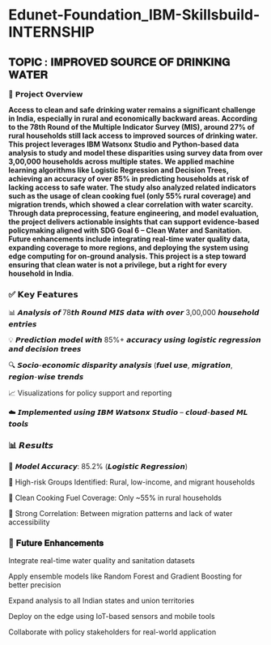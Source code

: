 # Edunet-Foundation_IBM-Skillsbuild-INTERNSHIP
## 𝐓𝐎𝐏𝐈𝐂 : 𝐈𝐌𝐏𝐑𝐎𝐕𝐄𝐃 𝐒𝐎𝐔𝐑𝐂𝐄 𝐎𝐅 𝐃𝐑𝐈𝐍𝐊𝐈𝐍𝐆 𝐖𝐀𝐓𝐄𝐑

📌 𝗣𝗿𝗼𝗷𝗲𝗰𝘁 𝗢𝘃𝗲𝗿𝘃𝗶𝗲𝘄

**Access to clean and safe drinking water remains a significant challenge in India, especially in rural and economically backward areas. According to the 78th Round of the Multiple Indicator Survey (MIS), around 27% of rural households still lack access to improved sources of drinking water. This project leverages IBM Watsonx Studio and Python-based data analysis to study and model these disparities using survey data from over 3,00,000 households across multiple states. We applied machine learning algorithms like Logistic Regression and Decision Trees, achieving an accuracy of over 85% in predicting households at risk of lacking access to safe water. The study also analyzed related indicators such as the usage of clean cooking fuel (only 55% rural coverage) and migration trends, which showed a clear correlation with water scarcity. Through data preprocessing, feature engineering, and model evaluation, the project delivers actionable insights that can support evidence-based policymaking aligned with SDG Goal 6 – Clean Water and Sanitation. Future enhancements include integrating real-time water quality data, expanding coverage to more regions, and deploying the system using edge computing for on-ground analysis. This project is a step toward ensuring that clean water is not a privilege, but a right for every household in India**.

### ✅ 𝗞𝗲𝘆 𝗙𝗲𝗮𝘁𝘂𝗿𝗲𝘀

📊 𝘼𝙣𝙖𝙡𝙮𝙨𝙞𝙨 𝙤𝙛 78𝙩𝙝 𝙍𝙤𝙪𝙣𝙙 𝙈𝙄𝙎 𝙙𝙖𝙩𝙖 𝙬𝙞𝙩𝙝 𝙤𝙫𝙚𝙧 3,00,000 𝙝𝙤𝙪𝙨𝙚𝙝𝙤𝙡𝙙 𝙚𝙣𝙩𝙧𝙞𝙚𝙨

💡 𝙋𝙧𝙚𝙙𝙞𝙘𝙩𝙞𝙤𝙣 𝙢𝙤𝙙𝙚𝙡 𝙬𝙞𝙩𝙝 85%+ 𝙖𝙘𝙘𝙪𝙧𝙖𝙘𝙮 𝙪𝙨𝙞𝙣𝙜 𝙡𝙤𝙜𝙞𝙨𝙩𝙞𝙘 𝙧𝙚𝙜𝙧𝙚𝙨𝙨𝙞𝙤𝙣 𝙖𝙣𝙙 𝙙𝙚𝙘𝙞𝙨𝙞𝙤𝙣 𝙩𝙧𝙚𝙚𝙨

🔍 𝙎𝙤𝙘𝙞𝙤-𝙚𝙘𝙤𝙣𝙤𝙢𝙞𝙘 𝙙𝙞𝙨𝙥𝙖𝙧𝙞𝙩𝙮 𝙖𝙣𝙖𝙡𝙮𝙨𝙞𝙨 (𝙛𝙪𝙚𝙡 𝙪𝙨𝙚, 𝙢𝙞𝙜𝙧𝙖𝙩𝙞𝙤𝙣, 𝙧𝙚𝙜𝙞𝙤𝙣-𝙬𝙞𝙨𝙚 𝙩𝙧𝙚𝙣𝙙𝙨

📈 Visualizations for policy support and reporting

☁️ 𝙄𝙢𝙥𝙡𝙚𝙢𝙚𝙣𝙩𝙚𝙙 𝙪𝙨𝙞𝙣𝙜 𝙄𝘽𝙈 𝙒𝙖𝙩𝙨𝙤𝙣𝙭 𝙎𝙩𝙪𝙙𝙞𝙤 – 𝙘𝙡𝙤𝙪𝙙-𝙗𝙖𝙨𝙚𝙙 𝙈𝙇 𝙩𝙤𝙤𝙡𝙨

### 📊 𝙍𝙚𝙨𝙪𝙡𝙩𝙨

🔹 𝙈𝙤𝙙𝙚𝙡 𝘼𝙘𝙘𝙪𝙧𝙖𝙘𝙮: 85.2% (𝙇𝙤𝙜𝙞𝙨𝙩𝙞𝙘 𝙍𝙚𝙜𝙧𝙚𝙨𝙨𝙞𝙤𝙣)

🔹 High-risk Groups Identified: Rural, low-income, and migrant households

🔹 Clean Cooking Fuel Coverage: Only ~55% in rural households

🔹 Strong Correlation: Between migration patterns and lack of water accessibility

### 🔮 𝐅𝐮𝐭𝐮𝐫𝐞 𝐄𝐧𝐡𝐚𝐧𝐜𝐞𝐦𝐞𝐧𝐭𝐬

Integrate real-time water quality and sanitation datasets

Apply ensemble models like Random Forest and Gradient Boosting for better precision

Expand analysis to all Indian states and union territories

Deploy on the edge using IoT-based sensors and mobile tools

Collaborate with policy stakeholders for real-world application


